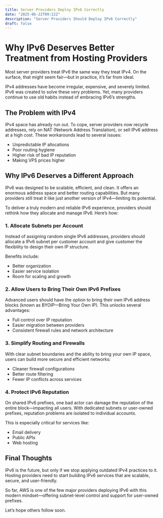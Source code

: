 ```yaml
---
title: Server Providers Deploy IPv6 Correctly
date: "2025-06-22T09:22Z"
description: "Server Providers Should Deploy IPv6 Correctly"
draft: false
---
```


# Why IPv6 Deserves Better Treatment from Hosting Providers

Most server providers treat IPv6 the same way they treat IPv4. On the surface, that might seem fair—but in practice, it’s far from ideal.

IPv4 addresses have become irregular, expensive, and severely limited. IPv6 was created to solve these very problems. Yet, many providers continue to use old habits instead of embracing IPv6’s strengths.

## The Problem with IPv4

IPv4 space has already run out. To cope, server providers now recycle addresses, rely on NAT (Network Address Translation), or sell IPv6 address at a high cost. These workarounds lead to several issues:

* Unpredictable IP allocations
* Poor routing hygiene
* Higher risk of bad IP reputation
* Making VPS prices higher

## Why IPv6 Deserves a Different Approach

IPv6 was designed to be scalable, efficient, and clean. It offers an enormous address space and better routing capabilities. But many providers still treat it like just another version of IPv4—limiting its potential.

To deliver a truly modern and reliable IPv6 experience, providers should rethink how they allocate and manage IPv6. Here’s how:


### 1. Allocate Subnets per Account

Instead of assigning random single IPv6 addresses, providers should allocate a IPv6 subnet per customer account and give customer the flexibility to design their own IP structure.

Benefits include:

* Better organization
* Easier service isolation
* Room for scaling and growth

### 2. Allow Users to Bring Their Own IPv6 Prefixes

Advanced users should have the option to bring their own IPv6 address blocks (known as BYOIP—Bring Your Own IP). This unlocks several advantages:

* Full control over IP reputation
* Easier migration between providers
* Consistent firewall rules and network architecture

### 3. Simplify Routing and Firewalls

With clear subnet boundaries and the ability to bring your own IP space, users can build more secure and efficient networks:

* Cleaner firewall configurations
* Better route filtering
* Fewer IP conflicts across services

### 4. Protect IPv6 Reputation

On shared IPv6 prefixes, one bad actor can damage the reputation of the entire block—impacting all users. With dedicated subnets or user-owned prefixes, reputation problems are isolated to individual accounts.

This is especially critical for services like:

* Email delivery
* Public APIs
* Web hosting

## Final Thoughts

IPv6 is the future, but only if we stop applying outdated IPv4 practices to it. Hosting providers need to start building IPv6 services that are scalable, secure, and user-friendly.

So far, AWS is one of the few major providers deploying IPv6 with this modern mindset—offering subnet-level control and support for user-owned prefixes.

Let’s hope others follow soon.

